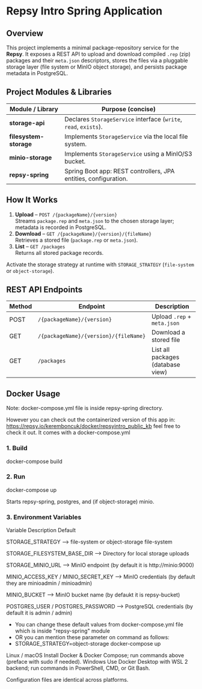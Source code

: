# Repsy Intro Spring Application

## Overview
This project implements a minimal package-repository service for the **Repsy**.
It exposes a REST API to upload and download compiled `.rep` (zip) packages and their `meta.json` descriptors, stores the files via a pluggable storage layer (file system or MinIO object storage), and persists package metadata in PostgreSQL.

## Project Modules & Libraries
| Module / Library       | Purpose (concise)                                               |
|------------------------|-----------------------------------------------------------------|
| **storage-api**        | Declares `StorageService` interface (`write`, `read`, `exists`).|
| **filesystem-storage** | Implements `StorageService` via the local file system.          |
| **minio-storage**      | Implements `StorageService` using a MinIO/S3 bucket.            |
| **repsy-spring**       | Spring Boot app: REST controllers, JPA entities, configuration. |

## How It Works
1. **Upload** – `POST /{packageName}/{version}`  
   Streams `package.rep` and `meta.json` to the chosen storage layer; metadata is recorded in PostgreSQL.  
2. **Download** – `GET /{packageName}/{version}/{fileName}`  
   Retrieves a stored file (`package.rep` or `meta.json`).  
3. **List** – `GET /packages`  
   Returns all stored package records.

Activate the storage strategy at runtime with `STORAGE_STRATEGY` (`file-system` or `object-storage`).

## REST API Endpoints
| Method | Endpoint                                   | Description                       |
|--------|--------------------------------------------|-----------------------------------|
| POST   | `/{packageName}/{version}`                 | Upload `.rep` + `meta.json`       |
| GET    | `/{packageName}/{version}/{fileName}`      | Download a stored file            |
| GET    | `/packages`                                | List all packages (database view) |

## Docker Usage
Note: docker-compose.yml file is inside repsy-spring directory.

However you can check out the containerized version of this app in: https://repsy.io/keremboncuk/docker/repsyintro_public_kb feel free to check it out. It comes with a docker-compose.yml 

### 1. Build
docker-compose build


### 2. Run
docker-compose up

Starts repsy-spring, postgres, and (if object-storage) minio.

### 3. Environment Variables
Variable	Description	Default

STORAGE_STRATEGY	--> file-system or object-storage	file-system

STORAGE_FILESYSTEM_BASE_DIR	--> Directory for local storage	uploads

STORAGE_MINIO_URL	--> MinIO endpoint	(by default it is http://minio:9000)

MINIO_ACCESS_KEY / MINIO_SECRET_KEY -->	MinIO credentials	(by default they are minioadmin / minioadmin)

MINIO_BUCKET	--> MinIO bucket name	(by defaukt it is repsy-bucket)

POSTGRES_USER / POSTGRES_PASSWORD	--> PostgreSQL credentials	(by default it is admin / admin)

 - You can change these default values from docker-compose.yml file which is inside "repsy-spring" module
 - OR you can mention these parameter on command as follows:
 - STORAGE_STRATEGY=object-storage docker-compose up

Linux / macOS	Install Docker & Docker Compose; run commands above (preface with sudo if needed).
Windows	Use Docker Desktop with WSL 2 backend; run commands in PowerShell, CMD, or Git Bash.

Configuration files are identical across platforms.
